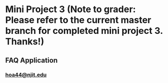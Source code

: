 # Mini Project 3 (Note to grader:  Please refer to the current master branch for completed mini project 3.  Thanks!)
## FAQ Application

### hoa44@njit.edu
